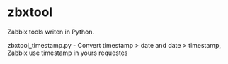 zbxtool
=======

Zabbix tools writen in Python.

zbxtool_timestamp.py - Convert timestamp > date and date > timestamp, Zabbix use timestamp in yours requestes
